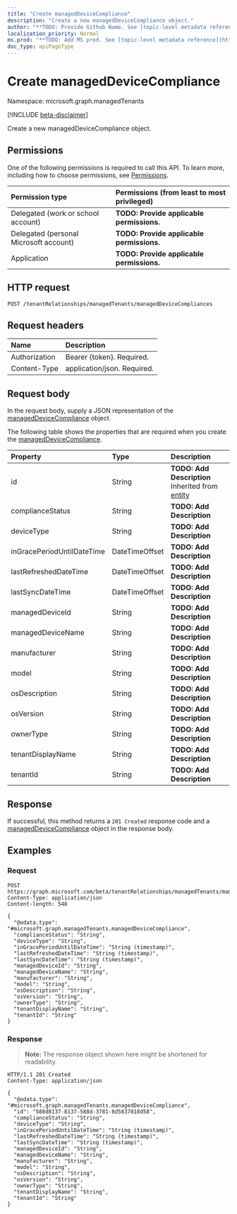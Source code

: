 ```yaml
---
title: "Create managedDeviceCompliance"
description: "Create a new managedDeviceCompliance object."
author: "**TODO: Provide Github Name. See [topic-level metadata reference](https://msgo.azurewebsites.net/add/document/guidelines/metadata.html#topic-level-metadata)**"
localization_priority: Normal
ms.prod: "**TODO: Add MS prod. See [topic-level metadata reference](https://msgo.azurewebsites.net/add/document/guidelines/metadata.html#topic-level-metadata)**"
doc_type: apiPageType
---
```


# Create managedDeviceCompliance
Namespace: microsoft.graph.managedTenants

[!INCLUDE [beta-disclaimer](../../includes/beta-disclaimer.md)]

Create a new managedDeviceCompliance object.

## Permissions
One of the following permissions is required to call this API. To learn more, including how to choose permissions, see [Permissions](/graph/permissions-reference).

|Permission type|Permissions (from least to most privileged)|
|:---|:---|
|Delegated (work or school account)|**TODO: Provide applicable permissions.**|
|Delegated (personal Microsoft account)|**TODO: Provide applicable permissions.**|
|Application|**TODO: Provide applicable permissions.**|

## HTTP request

<!-- {
  "blockType": "ignored"
}
-->
``` http
POST /tenantRelationships/managedTenants/managedDeviceCompliances
```

## Request headers
|Name|Description|
|:---|:---|
|Authorization|Bearer {token}. Required.|
|Content-Type|application/json. Required.|

## Request body
In the request body, supply a JSON representation of the [managedDeviceCompliance](../resources/managedtenants-manageddevicecompliance.md) object.

The following table shows the properties that are required when you create the [managedDeviceCompliance](../resources/managedtenants-manageddevicecompliance.md).

|Property|Type|Description|
|:---|:---|:---|
|id|String|**TODO: Add Description** Inherited from [entity](../resources/managedtenants-entity.md)|
|complianceStatus|String|**TODO: Add Description**|
|deviceType|String|**TODO: Add Description**|
|inGracePeriodUntilDateTime|DateTimeOffset|**TODO: Add Description**|
|lastRefreshedDateTime|DateTimeOffset|**TODO: Add Description**|
|lastSyncDateTime|DateTimeOffset|**TODO: Add Description**|
|managedDeviceId|String|**TODO: Add Description**|
|managedDeviceName|String|**TODO: Add Description**|
|manufacturer|String|**TODO: Add Description**|
|model|String|**TODO: Add Description**|
|osDescription|String|**TODO: Add Description**|
|osVersion|String|**TODO: Add Description**|
|ownerType|String|**TODO: Add Description**|
|tenantDisplayName|String|**TODO: Add Description**|
|tenantId|String|**TODO: Add Description**|



## Response

If successful, this method returns a `201 Created` response code and a [managedDeviceCompliance](../resources/managedtenants-manageddevicecompliance.md) object in the response body.

## Examples

### Request
<!-- {
  "blockType": "request",
  "name": "create_manageddevicecompliance_from_"
}
-->
``` http
POST https://graph.microsoft.com/beta/tenantRelationships/managedTenants/managedDeviceCompliances
Content-Type: application/json
Content-length: 548

{
  "@odata.type": "#microsoft.graph.managedTenants.managedDeviceCompliance",
  "complianceStatus": "String",
  "deviceType": "String",
  "inGracePeriodUntilDateTime": "String (timestamp)",
  "lastRefreshedDateTime": "String (timestamp)",
  "lastSyncDateTime": "String (timestamp)",
  "managedDeviceId": "String",
  "managedDeviceName": "String",
  "manufacturer": "String",
  "model": "String",
  "osDescription": "String",
  "osVersion": "String",
  "ownerType": "String",
  "tenantDisplayName": "String",
  "tenantId": "String"
}
```


### Response
>**Note:** The response object shown here might be shortened for readability.
<!-- {
  "blockType": "response",
  "truncated": true,
  "@odata.type": "microsoft.graph.managedTenants.managedDeviceCompliance"
}
-->
``` http
HTTP/1.1 201 Created
Content-Type: application/json

{
  "@odata.type": "#microsoft.graph.managedTenants.managedDeviceCompliance",
  "id": "588d8137-8137-588d-3781-8d5837818d58",
  "complianceStatus": "String",
  "deviceType": "String",
  "inGracePeriodUntilDateTime": "String (timestamp)",
  "lastRefreshedDateTime": "String (timestamp)",
  "lastSyncDateTime": "String (timestamp)",
  "managedDeviceId": "String",
  "managedDeviceName": "String",
  "manufacturer": "String",
  "model": "String",
  "osDescription": "String",
  "osVersion": "String",
  "ownerType": "String",
  "tenantDisplayName": "String",
  "tenantId": "String"
}
```

